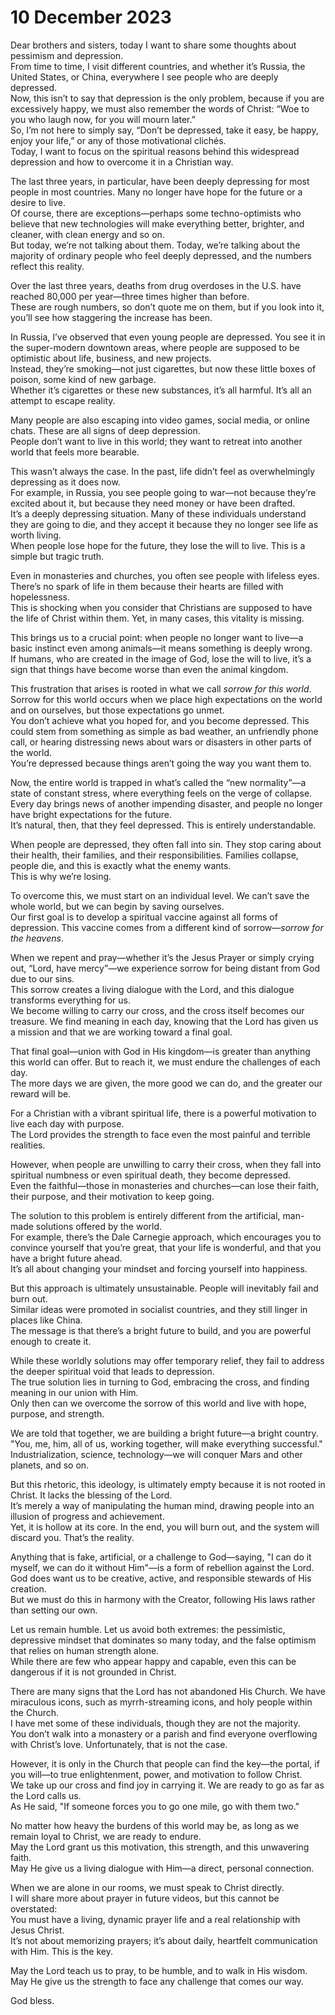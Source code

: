 # 10 December 2023

Dear brothers and sisters, today I want to share some thoughts about pessimism and depression.  
From time to time, I visit different countries, and whether it’s Russia, the United States, or China, everywhere I see people who are deeply depressed.  
Now, this isn’t to say that depression is the only problem, because if you are excessively happy, we must also remember the words of Christ: “Woe to you who laugh now, for you will mourn later.”  
So, I’m not here to simply say, “Don’t be depressed, take it easy, be happy, enjoy your life,” or any of those motivational clichés.  
Today, I want to focus on the spiritual reasons behind this widespread depression and how to overcome it in a Christian way.  

The last three years, in particular, have been deeply depressing for most people in most countries. Many no longer have hope for the future or a desire to live.  
Of course, there are exceptions—perhaps some techno-optimists who believe that new technologies will make everything better, brighter, and cleaner, with clean energy and so on.  
But today, we’re not talking about them. Today, we’re talking about the majority of ordinary people who feel deeply depressed, and the numbers reflect this reality.  

Over the last three years, deaths from drug overdoses in the U.S. have reached 80,000 per year—three times higher than before.  
These are rough numbers, so don’t quote me on them, but if you look into it, you’ll see how staggering the increase has been.  

In Russia, I’ve observed that even young people are depressed. You see it in the super-modern downtown areas, where people are supposed to be optimistic about life, business, and new projects.  
Instead, they’re smoking—not just cigarettes, but now these little boxes of poison, some kind of new garbage.  
Whether it’s cigarettes or these new substances, it’s all harmful. It’s all an attempt to escape reality.  

Many people are also escaping into video games, social media, or online chats. These are all signs of deep depression.  
People don’t want to live in this world; they want to retreat into another world that feels more bearable.  

This wasn’t always the case. In the past, life didn’t feel as overwhelmingly depressing as it does now.  
For example, in Russia, you see people going to war—not because they’re excited about it, but because they need money or have been drafted.  
It’s a deeply depressing situation. Many of these individuals understand they are going to die, and they accept it because they no longer see life as worth living.  
When people lose hope for the future, they lose the will to live. This is a simple but tragic truth.  

Even in monasteries and churches, you often see people with lifeless eyes. There’s no spark of life in them because their hearts are filled with hopelessness.  
This is shocking when you consider that Christians are supposed to have the life of Christ within them. Yet, in many cases, this vitality is missing.  

This brings us to a crucial point: when people no longer want to live—a basic instinct even among animals—it means something is deeply wrong.  
If humans, who are created in the image of God, lose the will to live, it’s a sign that things have become worse than even the animal kingdom.

This frustration that arises is rooted in what we call *sorrow for this world*. Sorrow for this world occurs when we place high expectations on the world and on ourselves, but those expectations go unmet.  
You don’t achieve what you hoped for, and you become depressed. This could stem from something as simple as bad weather, an unfriendly phone call, or hearing distressing news about wars or disasters in other parts of the world.  
You’re depressed because things aren’t going the way you want them to.  

Now, the entire world is trapped in what’s called the “new normality”—a state of constant stress, where everything feels on the verge of collapse.  
Every day brings news of another impending disaster, and people no longer have bright expectations for the future.  
It’s natural, then, that they feel depressed. This is entirely understandable.  

When people are depressed, they often fall into sin. They stop caring about their health, their families, and their responsibilities. Families collapse, people die, and this is exactly what the enemy wants.  
This is why we’re losing.  

To overcome this, we must start on an individual level. We can’t save the whole world, but we can begin by saving ourselves.  
Our first goal is to develop a spiritual vaccine against all forms of depression. This vaccine comes from a different kind of sorrow—*sorrow for the heavens*.  

When we repent and pray—whether it’s the Jesus Prayer or simply crying out, “Lord, have mercy”—we experience sorrow for being distant from God due to our sins.  
This sorrow creates a living dialogue with the Lord, and this dialogue transforms everything for us.  
We become willing to carry our cross, and the cross itself becomes our treasure. We find meaning in each day, knowing that the Lord has given us a mission and that we are working toward a final goal.  

That final goal—union with God in His kingdom—is greater than anything this world can offer. But to reach it, we must endure the challenges of each day.  
The more days we are given, the more good we can do, and the greater our reward will be.  

For a Christian with a vibrant spiritual life, there is a powerful motivation to live each day with purpose.  
The Lord provides the strength to face even the most painful and terrible realities.  

However, when people are unwilling to carry their cross, when they fall into spiritual numbness or even spiritual death, they become depressed.  
Even the faithful—those in monasteries and churches—can lose their faith, their purpose, and their motivation to keep going.  

The solution to this problem is entirely different from the artificial, man-made solutions offered by the world.  
For example, there’s the Dale Carnegie approach, which encourages you to convince yourself that you’re great, that your life is wonderful, and that you have a bright future ahead.  
It’s all about changing your mindset and forcing yourself into happiness.  

But this approach is ultimately unsustainable. People will inevitably fail and burn out.  
Similar ideas were promoted in socialist countries, and they still linger in places like China.  
The message is that there’s a bright future to build, and you are powerful enough to create it.  

While these worldly solutions may offer temporary relief, they fail to address the deeper spiritual void that leads to depression.  
The true solution lies in turning to God, embracing the cross, and finding meaning in our union with Him.  
Only then can we overcome the sorrow of this world and live with hope, purpose, and strength.

We are told that together, we are building a bright future—a bright country. "You, me, him, all of us, working together, will make everything successful."  
Industrialization, science, technology—we will conquer Mars and other planets, and so on.  

But this rhetoric, this ideology, is ultimately empty because it is not rooted in Christ. It lacks the blessing of the Lord.  
It’s merely a way of manipulating the human mind, drawing people into an illusion of progress and achievement.  
Yet, it is hollow at its core. In the end, you will burn out, and the system will discard you. That’s the reality.  

Anything that is fake, artificial, or a challenge to God—saying, "I can do it myself, we can do it without Him"—is a form of rebellion against the Lord.  
God does want us to be creative, active, and responsible stewards of His creation.  
But we must do this in harmony with the Creator, following His laws rather than setting our own.  

Let us remain humble. Let us avoid both extremes: the pessimistic, depressive mindset that dominates so many today, and the false optimism that relies on human strength alone.  
While there are few who appear happy and capable, even this can be dangerous if it is not grounded in Christ.  

There are many signs that the Lord has not abandoned His Church. We have miraculous icons, such as myrrh-streaming icons, and holy people within the Church.  
I have met some of these individuals, though they are not the majority.  
You don’t walk into a monastery or a parish and find everyone overflowing with Christ’s love. Unfortunately, that is not the case.  

However, it is only in the Church that people can find the key—the portal, if you will—to true enlightenment, power, and motivation to follow Christ.  
We take up our cross and find joy in carrying it. We are ready to go as far as the Lord calls us.  
As He said, "If someone forces you to go one mile, go with them two."  

No matter how heavy the burdens of this world may be, as long as we remain loyal to Christ, we are ready to endure.  
May the Lord grant us this motivation, this strength, and this unwavering faith.  
May He give us a living dialogue with Him—a direct, personal connection.  

When we are alone in our rooms, we must speak to Christ directly.  
I will share more about prayer in future videos, but this cannot be overstated:  
You must have a living, dynamic prayer life and a real relationship with Jesus Christ.  
It’s not about memorizing prayers; it’s about daily, heartfelt communication with Him. This is the key.  

May the Lord teach us to pray, to be humble, and to walk in His wisdom.  
May He give us the strength to face any challenge that comes our way.  

God bless.


